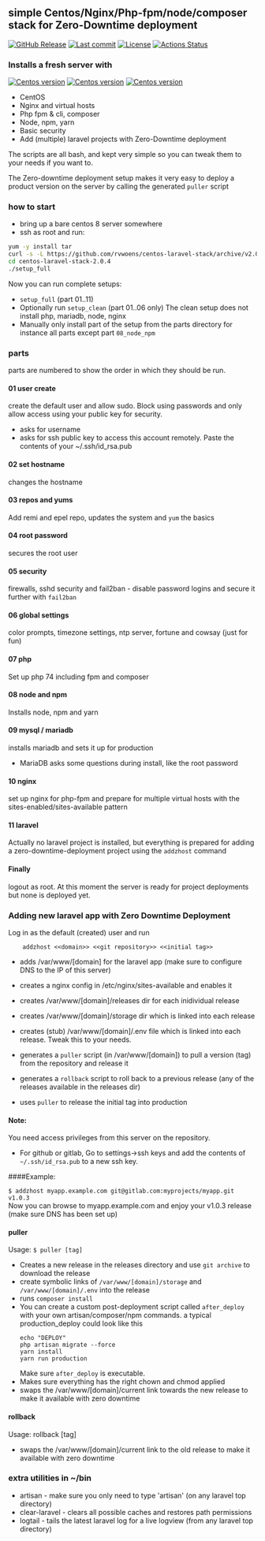 ## simple Centos/Nginx/Php-fpm/node/composer stack for Zero-Downtime deployment
[![GitHub Release](https://img.shields.io/github/v/release/rvwoens/centos-laravel-stack.svg?style=flat)](https://github.com/rvwoens/centos-laravel-stack)
[![Last commit](https://img.shields.io/github/last-commit/rvwoens/centos-laravel-stack)](https://github.com/rvwoens/centos-laravel-stack)
[![License](https://poser.pugx.org/cosninix/cos/license)](https://github.com/rvwoens/centos-laravel-stack)
[![Actions Status](https://github.com/rvwoens/centos-laravel-stack/workflows/CI/badge.svg)](https://github.com/rvwoens/centos-laravel-stack/actions)

### Installs a fresh server with
[![Centos version](https://img.shields.io/badge/CentOS-8-blue)](https://github.com/rvwoens/centos-laravel-stack)
[![Centos version](https://img.shields.io/badge/PHP-7.4-blue)](https://github.com/rvwoens/centos-laravel-stack)
[![Centos version](https://img.shields.io/badge/Node-12-blue)](https://github.com/rvwoens/centos-laravel-stack)
* CentOS 
* Nginx and virtual hosts
* Php fpm & cli, composer  
* Node, npm, yarn
* Basic security 
* Add (multiple) laravel projects with Zero-Downtime deployment 

The scripts are all bash, and kept very simple so you can tweak them to your needs if you want to.

The Zero-downtime deployment setup makes it very easy to deploy a product version on the server by calling the generated ```puller``` script   

### how to start

* bring up a bare centos 8 server somewhere
* ssh as root and run:

```bash
yum -y install tar
curl -s -L https://github.com/rvwoens/centos-laravel-stack/archive/v2.0.4.tar.gz | tar -xz
cd centos-laravel-stack-2.0.4
./setup_full

```

Now you can run complete setups:

- ```setup_full``` (part 01..11)
- Optionally run ```setup_clean``` (part 01..06 only) The clean setup does not install php, mariadb, node, nginx
- Manually only install part of the setup from the parts directory for instance all parts except part ```08_node_npm```

### parts

parts are numbered to show the order in which they should be run.

#### 01 user create
create the default user and allow sudo. Block using passwords and only allow access using your public key for security.

* asks for username
* asks for ssh public key to access this account remotely. Paste the contents of your ~/.ssh/id_rsa.pub

#### 02 set hostname
changes the hostname

#### 03 repos and yums
Add remi and epel repo, updates the system and ```yum``` the basics

#### 04 root password
secures the root user

#### 05 security
firewalls, sshd security and fail2ban - disable password logins and secure it further with ```fail2ban```

#### 06 global settings
color prompts, timezone settings, ntp server, fortune and cowsay (just for fun)

#### 07 php
Set up php 74 including fpm and composer

#### 08 node and npm
Installs node, npm and yarn

#### 09 mysql / mariadb
installs mariadb and sets it up for production

* MariaDB asks some questions during install, like the root password

#### 10 nginx
set up nginx for php-fpm and prepare for multiple virtual hosts with the sites-enabled/sites-available pattern

#### 11 laravel
Actually no laravel project is installed, but everything is prepared for adding a zero-downtime-deployment project using the ```addzhost``` command

#### Finally
logout as root. At this moment the server is ready for project deployments but none is deployed yet.

### Adding new laravel app with Zero Downtime Deployment
Log in as the default (created) user and run
```
    addzhost <<domain>> <<git repository>> <<initial tag>>
```

- adds /var/www/[domain] for the laravel app (make sure to configure DNS to the IP of this server)
- creates a nginx config in /etc/nginx/sites-available and enables it
- creates /var/www/[domain]/releases dir for each inidividual release
- creates /var/www/[domain]/storage dir which is linked into each release
- creates (stub) /var/www/[domain]/.env file which is linked into each release. Tweak this to your needs.



- generates a ```puller``` script (in /var/www/[domain]) to pull a version (tag) from the repository and release it
- generates a ```rollback``` script to roll back to a previous release (any of the releases available in the releases dir)
- uses ```puller``` to release the initial tag into production

#### Note:
You need access privileges from this server on the repository. 
- For github or gitlab, Go to settings->ssh keys and add the contents of ```~/.ssh/id_rsa.pub``` to a new ssh key.

####Example:
    
```$ addzhost myapp.example.com git@gitlab.com:myprojects/myapp.git v1.0.3```        
Now you can browse to myapp.example.com and enjoy your v1.0.3 release (make sure DNS has been set up)

#### puller
Usage: ```$ puller [tag]```
- Creates a new release in the releases directory and use ```git archive``` to download the release
- create symbolic links of ```/var/www/[domain]/storage``` and ```/var/www/[domain]/.env``` into the release
- runs ```composer install```
- You can create a custom post-deployment script called ```after_deploy``` with your own artisan/composer/npm commands.
a typical production_deploy could look like this 
    ```
    echo "DEPLOY"
    php artisan migrate --force
    yarn install
    yarn run production
    ```
    Make sure ```after_deploy``` is executable.
- Makes sure everything has the right chown and chmod applied
- swaps the /var/www/[domain]/current link towards the new release to make it available with zero downtime

#### rollback
Usage: rollback [tag]
- swaps the /var/www/[domain]/current link to the old release to make it available with zero downtime


### extra utilities in ~/bin
* artisan - make sure you only need to type 'artisan' (on any laravel top directory)
* clear-laravel -  clears all possible caches and restores path permissions
* logtail - tails the latest laravel log for a live logview (from any laravel top directory)






 
